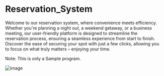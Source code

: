  # Reservation_System   
    
 Welcome to our reservation system, where convenience meets efficiency. Whether you're planning a night out, a weekend getaway, or a business meeting, our user-friendly platform is designed to streamline the reservation process, ensuring a seamless experience from start to finish. Discover the ease of securing your spot with just a few clicks, allowing you to focus on what truly matters – enjoying your time.
    
    

Note: This is only a Sample program.   
  
   
 
![image](https://github.com/MattBoneo-30/Reservation_System/assets/127377325/b888bfd6-955b-4828-b22a-5250cfe431f2)
